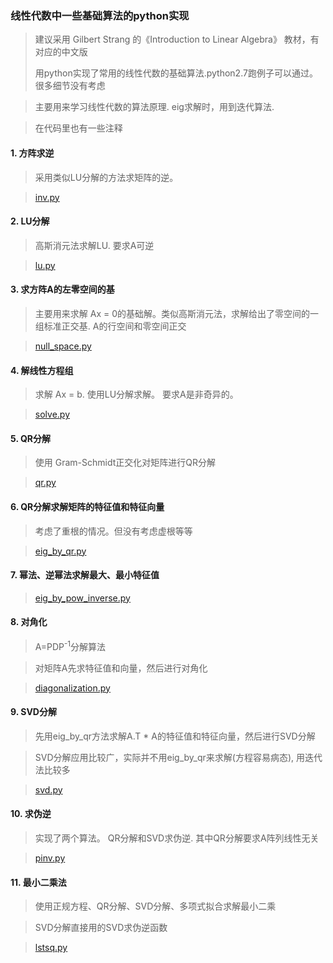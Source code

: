 ### 线性代数中一些基础算法的python实现

> 建议采用 Gilbert Strang 的《Introduction to Linear Algebra》 教材，有对应的中文版
> 
> 用python实现了常用的线性代数的基础算法.python2.7跑例子可以通过。很多细节没有考虑

> 主要用来学习线性代数的算法原理. eig求解时，用到迭代算法.

> 在代码里也有一些注释

#### 1. 方阵求逆
>    采用类似LU分解的方法求矩阵的逆。

>    [inv.py](src/inv.py)

#### 2. LU分解
>    高斯消元法求解LU. 要求A可逆

>    [lu.py](src/lu.py)

#### 3. 求方阵A的左零空间的基
>   主要用来求解 Ax = 0的基础解。类似高斯消元法，求解给出了零空间的一组标准正交基. A的行空间和零空间正交

>   [null_space.py](src/null_space.py)

#### 4. 解线性方程组
>   求解 Ax = b. 使用LU分解求解。 要求A是非奇异的。

>   [solve.py](src/solve.py)

#### 5. QR分解
>   使用  Gram-Schmidt正交化对矩阵进行QR分解 

>   [qr.py](src/qr.py)

#### 6.  QR分解求解矩阵的特征值和特征向量
>    考虑了重根的情况。但没有考虑虚根等等

>    [eig_by_qr.py](src/eig_by_qr.py)

#### 7. 幂法、逆幂法求解最大、最小特征值 
>    [eig_by_pow_inverse.py](src/eig_by_pow_inverse.py)

#### 8. 对角化
>   A=PDP<sup>-1</sup>分解算法 

>   对矩阵A先求特征值和向量，然后进行对角化 

>    [diagonalization.py](src/diagonalization.py)

#### 9. SVD分解
>    先用eig_by_qr方法求解A.T * A的特征值和特征向量，然后进行SVD分解 

>    SVD分解应用比较广，实际并不用eig_by_qr来求解(方程容易病态), 用迭代法比较多

>    [svd.py](src/svd.py)

#### 10. 求伪逆 
>    实现了两个算法。 QR分解和SVD求伪逆. 其中QR分解要求A阵列线性无关

>    [pinv.py](src/pinv.py)

#### 11. 最小二乘法
>    使用正规方程、QR分解、SVD分解、多项式拟合求解最小二乘 

>    SVD分解直接用的SVD求伪逆函数

>    [lstsq.py](src/lstsq.py)
